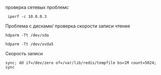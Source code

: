 
проверка сетевых проблемс
```
 iperf -c 10.0.0.3
```

Проблема с дисками/ проверка скорости записи
чтение
```
hdparm -Tt /dev/sda
```
```
hdparm -Tt /dev/xvda5
```

Скорость записи
```
sync; dd if=/dev/zero of=/var/lib/redis/tempfile bs=1M count=5024; sync
```